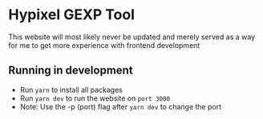 # Hypixel GEXP Tool

This website will most likely never be updated and merely served as a way for me to get more experience with frontend development

## Running in development

- Run `yarn` to install all packages
- Run `yarn dev` to run the website on `port 3000`
- Note: Use the -p (port) flag after `yarn dev` to change the port

